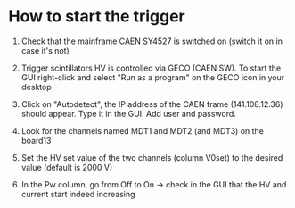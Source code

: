 # How to start the trigger

1) Check that the mainframe CAEN SY4527 is switched on (switch it on in case it's not)  

2) Trigger scintillators HV is controlled via GECO (CAEN SW). To start the GUI right-click and select "Run as a program" on the GECO icon in your desktop

3) Click on "Autodetect", the IP address of the CAEN frame (141.108.12.36) should appear. Type it in the GUI. Add user and password.

4) Look for the channels named MDT1 and MDT2 (and MDT3) on the board13

5) Set the HV set value of the two channels (column V0set) to the desired value (default is 2000 V)  

6) In the Pw column, go from Off to On -> check in the GUI that the HV and current start indeed increasing
